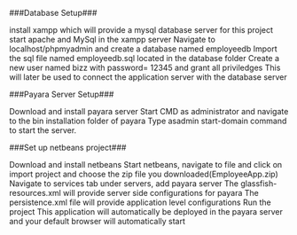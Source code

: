
###Database Setup###

install xampp which will provide a mysql database server for this project
start apache and MySql in the xampp server
Navigate to localhost/phpmyadmin and create a database named employeedb
Import the sql file named employeedb.sql located in the database folder
Create a new user named bizz with password= 12345 and grant all priviledges
This will later be used to connect the application server with the database server



###Payara Server Setup###

Download and install payara server
Start CMD as administrator and navigate to the bin installation folder of payara 
Type asadmin start-domain command to start the server.


###Set up netbeans project###

Download and install netbeans
Start netbeans, navigate to file and click on import project and choose the zip file you downloaded(EmployeeApp.zip)
Navigate to services tab under servers, add payara server
The glassfish-resources.xml will provide server side configurations for payara
The persistence.xml file will provide application level configurations
Run the project
This application will automatically be deployed in the payara server and your default browser will automatically start
